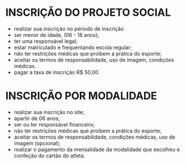 
# INSCRIÇÃO DO PROJETO SOCIAL

- realizar sua inscrição no periodo de inscrição
- ser menor de idade, (06 - 18 anos);
- ter uma responsável legal;
- estar matriculado e frequentando escola regular;
- não ter restrições médicas que proibem a prática do esporte;
- aceitar os termos de responsabilidade, uso de imagem, condições médicas.
- pagar a taxa de inscrição R$ 50,00.

# INSCRIÇÃO POR MODALIDADE

- realizar sua inscrição no site;
- apartir de 06 anos;
- ser ou ter responsável financeiro;
- não ter restrições médicas que proibem a prática do esporte;
- aceitar os termos de responsabilidade, condições médicas, uso de imagem (opcional);
- realizar o pagamento da mensalidade da modalidade que escolheu e confeção do cartão do atleta.
